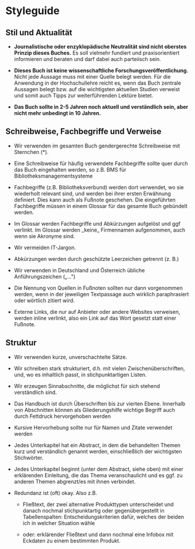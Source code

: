 # Styleguide

## Stil und Aktualität

-   **Journalistische oder enzyklopädische Neutralität sind nicht
    oberstes Prinzip dieses Buches.** Es soll vielmehr fundiert und
    praxisorientiert informieren und beraten und darf dabei auch
    parteiisch sein.

-   **Dieses Buch ist keine wissenschaftliche
    Forschungsveröffentlichung.** Nicht jede Aussage muss mit einer
    Quelle belegt werden. Für die Anwendung in der Hochschullehre reicht
    es, wenn das Buch zentrale Aussagen belegt bzw. auf die wichtigsten
    aktuellen Studien verweist und somit auch Tipps zur weiterführenden
    Lektüre bietet.

-   **Das Buch sollte in 2-5 Jahren noch aktuell und verständlich sein,
    aber nicht mehr unbedingt in 10 Jahren.**

## Schreibweise, Fachbegriffe und Verweise

-   Wir verwenden im gesamten Buch gendergerechte Schreibweise mit
    Sternchen (\*).

-   Eine Schreibweise für häufig verwendete Fachbegriffe sollte quer
    durch das Buch eingehalten werden, so z.B. BMS für
    Bibliotheksmanagementsysteme

-   Fachbegriffe (z.B. Bibliotheksverbund) werden dort verwendet, wo sie
    wiederholt relevant sind, und werden bei ihrer ersten Erwähnung
    definiert. Dies kann auch als Fußnote geschehen. Die eingeführten
    Fachbegriffe müssen in einem Glossar für das gesamte Buch gebündelt
    werden.

-   Im Glossar werden Fachbegriffe und Abkürzungen aufgelöst und ggf
    verlinkt. Im Glossar werden \_keine\_ Firmennamen aufgenommen, auch
    wenn sie Akronyme sind.

-   Wir vermeiden IT-Jargon.

-   Abkürzungen werden durch geschützte Leerzeichen getrennt (z. B.)

-   Wir verwenden in Deutschland und Österreich übliche
    Anführungszeichen („...")

-   Die Nennung von Quellen in Fußnoten sollten nur dann vorgenommen
    werden, wenn in der jeweiligen Textpassage auch wirklich
    paraphrasiert oder wörtlich zitiert wird.

-   Externe Links, die nur auf Anbieter oder andere Websites verweisen,
    werden inline verlinkt, also ein Link auf das Wort gesetzt statt
    einer Fußnote.

## Struktur

-   Wir verwenden kurze, unverschachtelte Sätze.

-   Wir schreiben stark strukturiert, d.h. mit vielen
    Zwischenüberschriften, und, wo es inhaltlich passt, in
    stichpunktartigen Listen.

-   Wir erzeugen Sinnabschnitte, die möglichst für sich stehend
    verständlich sind.

-   Das Handbuch ist durch Überschriften bis zur vierten Ebene.
    Innerhalb von Abschnitten können als Gliederungshilfe wichtige
    Begriff auch durch Fettdruck hervorgehoben werden

-   Kursive Hervorhebung sollte nur für Namen und Zitate verwendet
    werden

-   Jedes Unterkapitel hat ein Abstract, in dem die behandelten Themen
    kurz und verständlich genannt werden, einschließlich der wichtigsten
    Stichwörter.

-   Jedes Unterkapitel beginnt (unter dem Abstract, siehe oben) mit
    einer erklärenden Einleitung, die das Thema veranschaulicht und es
    ggf. zu anderen Themen abgrenzt/es mit ihnen verbindet.

-   Redundanz ist (oft) okay. Also z.B.

    -   Fließtext, der zwei alternative Produkttypen unterscheidet und
        danach nochmal stichpunktartig oder gegenübergestellt in
        Tabellenspalten: Entscheidungskriterien dafür, welches der
        beiden ich in welcher Situation wähle

    -   oder: erklärender Fließtext und dann nochmal eine Infobox mit
        Eckdaten zu einem bestimmten Produkt.
